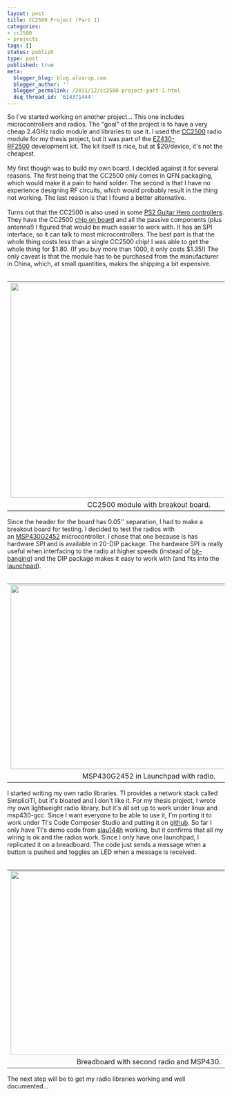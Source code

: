 ```yaml
---
layout: post
title: CC2500 Project (Part 1)
categories:
- cc2500
- projects
tags: []
status: publish
type: post
published: true
meta:
  blogger_blog: blog.alvarop.com
  blogger_author: ''
  blogger_permalink: /2011/12/cc2500-project-part-1.html
  dsq_thread_id: '614371444'
---
```

<div class="" style="clear: both; text-align: left;">So I've started working on another project... This one includes microcontrollers and radios. The "goal" of the project is to have a very cheap 2.4GHz radio module and libraries to use it. I used the <a href="http://www.ti.com/product/cc2500" target="_blank">CC2500</a>&nbsp;radio module for my thesis project, but it was part of the <a href="http://www.ti.com/tool/ez430-rf2500" target="_blank">EZ430-RF2500</a>&nbsp;development kit. The kit itself is nice, but at $20/device, it's not the cheapest.</div><div class="" style="clear: both; text-align: left;"><br /></div><div class="" style="clear: both; text-align: left;">My first though was to build my own board. I decided against it for several reasons. The first being that the CC2500 only comes in QFN packaging, which would make it a pain to hand solder. The second is that I have no experience designing RF circuits, which would probably result in the thing not working. The last reason is that I found a better alternative.</div><div class="" style="clear: both; text-align: left;"><br /></div><div class="" style="clear: both; text-align: left;">Turns out that the CC2500 is also used in some <a href="http://www.elektroda.pl/rtvforum/topic1512074.html" target="_blank">PS2 Guitar Hero controllers</a>. They have the CC2500&nbsp;<a href="http://www.pcmag.com/encyclopedia_term/0,2542,t=chip+on+board&amp;i=39643,00.asp" target="_blank">chip on board</a>&nbsp;and all the passive components (plus antenna!) I figured that would be much easier to work with. It has an SPI interface, so it can talk to most microcontrollers. The best part is that the whole thing costs less than a single CC2500 chip! I was able to get the whole thing for $1.80. (If you buy more than 1000, it only costs $1.35!) The only caveat is that the module has to be purchased from the manufacturer in China, which, at small quantities, makes the shipping a bit expensive.</div><div class="" style="clear: both; text-align: left;"><br /></div><table align="center" cellpadding="0" cellspacing="0" class="tr-caption-container" style="margin-left: auto; margin-right: auto; text-align: center;"><tbody><tr><td style="text-align: center;"><a href="http://2.bp.blogspot.com/-l1tUu4UMepM/TtqxdFpsHmI/AAAAAAAAA10/i3hoFbm7a3Y/s1600/angles.jpg" imageanchor="1" style="margin-left: auto; margin-right: auto;"><img border="0" height="497" src="http://2.bp.blogspot.com/-l1tUu4UMepM/TtqxdFpsHmI/AAAAAAAAA10/i3hoFbm7a3Y/s640/angles.jpg" width="640" /></a></td></tr><tr><td class="tr-caption" style="text-align: center;">CC2500 module with breakout board.</td></tr></tbody></table><div class="separator" style="clear: both; text-align: left;">Since the header for the board has 0.05'' separation, I had to make a breakout board for testing. I decided to test the radios with an&nbsp;<a href="http://www.ti.com/product/msp430g2452" target="_blank">MSP430G2452</a>&nbsp;microcontroller. I chose that one because is has hardware SPI and is available in 20-DIP package. The hardware SPI is really useful when interfacing to the radio at higher speeds (instead of <a href="http://en.wikipedia.org/wiki/Bit_banging" target="_blank">bit-banging</a>) and the DIP package makes it easy to work with (and fits into the <a href="http://www.ti.com/launchpad" target="_blank">launchpad</a>).</div><div class="separator" style="clear: both; text-align: center;"><br /></div><table align="center" cellpadding="0" cellspacing="0" class="tr-caption-container" style="margin-left: auto; margin-right: auto; text-align: center;"><tbody><tr><td style="text-align: center;"><a href="http://4.bp.blogspot.com/-BwtqduDi_WM/TtqxeYXguJI/AAAAAAAAA18/Fj_2St-jf6o/s1600/IMG_6131.jpg" imageanchor="1" style="margin-left: auto; margin-right: auto;"><img border="0" height="426" src="http://4.bp.blogspot.com/-BwtqduDi_WM/TtqxeYXguJI/AAAAAAAAA18/Fj_2St-jf6o/s640/IMG_6131.jpg" width="640" /></a></td></tr><tr><td class="tr-caption" style="text-align: center;">MSP430G2452 in Launchpad with radio.</td></tr></tbody></table><div class="separator" style="clear: both; text-align: left;">I started writing my own radio libraries. TI provides a network stack called SimpliciTI, but it's bloated and I don't like it. For my thesis project, I wrote my own lightweight radio library, but it's all set up to work under linux and msp430-gcc. Since I want everyone to be able to use it, I'm porting it to work under TI's Code Composer Studio and putting it on <a href="https://github.com/alvarop/msp430-cc2500" target="_blank">github</a>. So far I only have TI's demo code from&nbsp;<a href="http://www.ti.com/lit/ug/slau144h/slau144h.pdf" target="_blank">slau144h</a>&nbsp;working, but it confirms that all my wiring is ok and the radios work. Since I only have one launchpad, I replicated it on a breadboard. The code just sends a message when a button is pushed and toggles an LED when a message is received.</div><div class="separator" style="clear: both; text-align: left;"><br /></div><table align="center" cellpadding="0" cellspacing="0" class="tr-caption-container" style="margin-left: auto; margin-right: auto; text-align: center;"><tbody><tr><td style="text-align: center;"><a href="http://2.bp.blogspot.com/-hLxnl2bj18s/TtqxfZ54SkI/AAAAAAAAA2E/BjebU6ZrbZE/s1600/IMG_6130.jpg" imageanchor="1" style="margin-left: auto; margin-right: auto; text-align: center;"><img border="0" height="425" src="http://2.bp.blogspot.com/-hLxnl2bj18s/TtqxfZ54SkI/AAAAAAAAA2E/BjebU6ZrbZE/s640/IMG_6130.jpg" width="640" /></a></td></tr><tr><td class="tr-caption" style="text-align: center;">Breadboard with second radio and MSP430.</td></tr></tbody></table>The next step will be to get my radio libraries working and well documented...<br /><br />
